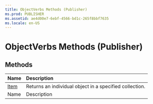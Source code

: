 ```yaml
---
title: ObjectVerbs Methods (Publisher)
ms.prod: PUBLISHER
ms.assetid: ae4d00e7-6ebf-4566-bd1c-265f8bbf7635
ms.locale: en-US
---
```



# ObjectVerbs Methods (Publisher)

## Methods



|**Name**|**Description**|
|:-----|:-----|
| [Item](objectverbs.item-method-publisher.md)|Returns an individual object in a specified collection.|
|Name|Description|

